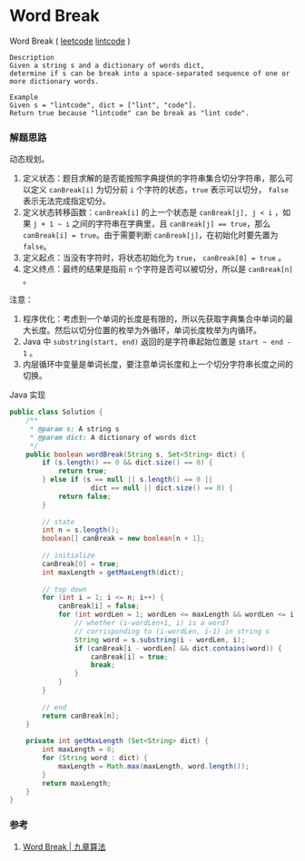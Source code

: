 # Word Break

Word Break  ( [leetcode](https://leetcode.com/problems/word-break/)  [lintcode](http://www.lintcode.com/en/problem/word-break/) )

```
Description
Given a string s and a dictionary of words dict, 
determine if s can be break into a space-separated sequence of one or more dictionary words.

Example
Given s = "lintcode", dict = ["lint", "code"].
Return true because "lintcode" can be break as "lint code".
```



### 解题思路

动态规划。

1. 定义状态：题目求解的是否能按照字典提供的字符串集合切分字符串，那么可以定义 `canBreak[i]` 为切分前 `i` 个字符的状态，`true` 表示可以切分， `false` 表示无法完成指定切分。
2. 定义状态转移函数：`canBreak[i]` 的上一个状态是 `canBreak[j], j < i` ，如果 `j + 1 ~ i` 之间的字符串在字典里，且 `canBreak[j] == true`，那么 `canBreak[i] = true`。由于需要判断 `canBreak[j]`，在初始化时要先置为 `false`。
3. 定义起点：当没有字符时，将状态初始化为 `true`， `canBreak[0] = true` 。
4. 定义终点：最终的结果是指前 `n` 个字符是否可以被切分，所以是 `canBreak[n]` 。

注意：

1. 程序优化：考虑到一个单词的长度是有限的，所以先获取字典集合中单词的最大长度。然后以切分位置的枚举为外循环，单词长度枚举为内循环。
2. Java 中 `substring(start, end)` 返回的是字符串起始位置是 `start ~ end - 1` 。
3. 内层循环中变量是单词长度，要注意单词长度和上一个切分字符串长度之间的切换。

Java 实现

```java
public class Solution {
    /**
     * @param s: A string s
     * @param dict: A dictionary of words dict
     */
    public boolean wordBreak(String s, Set<String> dict) {
	    if (s.length() == 0 && dict.size() == 0) {
            return true;
        } else if (s == null || s.length() == 0 ||
                    dict == null || dict.size() == 0) {
            return false;
        }  
        
        // state
        int n = s.length();
        boolean[] canBreak = new boolean[n + 1];
        
        // initialize
        canBreak[0] = true;
        int maxLength = getMaxLength(dict);
        
        // top down
        for (int i = 1; i <= n; i++) {
            canBreak[i] = false;
            for (int wordLen = 1; wordLen <= maxLength && wordLen <= i; wordLen++) {
                // whether (i-wordLen+1, i) is a word? 
                // corrisponding to (i-wordLen, i-1) in string s
                String word = s.substring(i - wordLen, i);
                if (canBreak[i - wordLen] && dict.contains(word)) {
                    canBreak[i] = true;
                    break;
                }
            }
        }
        
        // end
        return canBreak[n];
    }
    
    private int getMaxLength (Set<String> dict) {
        int maxLength = 0;
        for (String word : dict) {
            maxLength = Math.max(maxLength, word.length());
        }
        return maxLength;
    }
}
```





### 参考

1. [Word Break | 九章算法](http://www.jiuzhang.com/solutions/word-break/)

